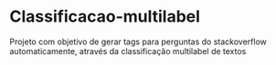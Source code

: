 # Classificacao-multilabel

Projeto com objetivo de gerar tags para perguntas do stackoverflow automaticamente, através da classificação multilabel de textos
